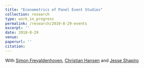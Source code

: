 ```yaml
---
title: "Econometrics of Panel Event Studies"
collection: research
type: work_in_progress
permalink: /research/2019-8-29-events
excerpt: ''
date: 2018-8-29
venue: 
paperurl: ''
citation: 
---
```

With [Simon Freyaldenhoven](https://simonfreyaldenhoven.github.io/), [Christian Hansen](https://voices.uchicago.edu/christianhansen/) and [Jesse Shapiro](https://www.brown.edu/Research/Shapiro/)
